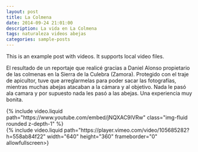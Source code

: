 ```yaml
---
layout: post
title: La Colmena
date: 2014-09-24 21:01:00
description: La vida en La Colmena
tags: naturaleza videos abejas
categories: sample-posts
---
```


This is an example post with videos. It supports local video files.

El resultado de un reportaje que realicé gracias a Daniel Alonso propietario de las colmenas en la Sierra de la Culebra (Zamora). Protegido con el traje de apicultor, tuve que arreglarmelas para poder sacar las fotografías, mientras muchas abejas atacaban a la cámara y al objetivo. Nada le pasó ala camara y por supuesto nada les pasó a las abejas. Una experiencia muy bonita.

<div class="row mt-3">
    <div class="col-sm mt-3 mt-md-0">
        {% include video.liquid path="https://www.youtube.com/embed/jNQXAC9IVRw" class="img-fluid rounded z-depth-1" %}
    </div>
    <div class="col-sm mt-3 mt-md-0">
        {% include video.liquid path="https://player.vimeo.com/video/105685282?h=558ab84f22" width="640" height="360" frameborder="0" allowfullscreen>}
    </div>
</div>
